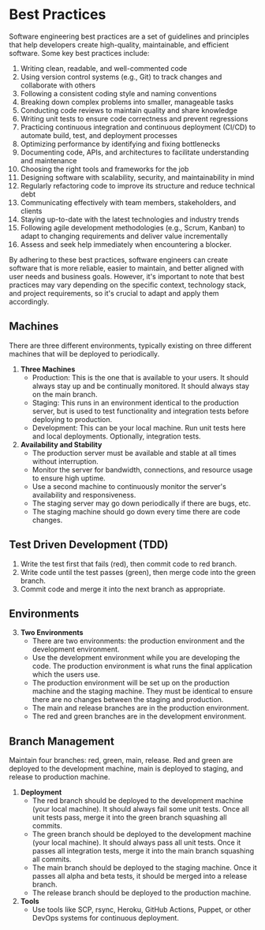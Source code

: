 # Best Practices

Software engineering best practices are a set of guidelines and principles that help developers create high-quality, maintainable, and efficient software. Some key best practices include:

1. Writing clean, readable, and well-commented code
2. Using version control systems (e.g., Git) to track changes and collaborate with others
3. Following a consistent coding style and naming conventions
4. Breaking down complex problems into smaller, manageable tasks
5. Conducting code reviews to maintain quality and share knowledge
6. Writing unit tests to ensure code correctness and prevent regressions
7. Practicing continuous integration and continuous deployment (CI/CD) to automate build, test, and deployment processes
8. Optimizing performance by identifying and fixing bottlenecks
9. Documenting code, APIs, and architectures to facilitate understanding and maintenance
10. Choosing the right tools and frameworks for the job
11. Designing software with scalability, security, and maintainability in mind
12. Regularly refactoring code to improve its structure and reduce technical debt
13. Communicating effectively with team members, stakeholders, and clients
14. Staying up-to-date with the latest technologies and industry trends
15. Following agile development methodologies (e.g., Scrum, Kanban) to adapt to changing requirements and deliver value incrementally
16. Assess and seek help immediately when encountering a blocker.

By adhering to these best practices, software engineers can create software that is more reliable, easier to maintain, and better aligned with user needs and business goals. However, it's important to note that best practices may vary depending on the specific context, technology stack, and project requirements, so it's crucial to adapt and apply them accordingly.

## Machines

There are three different environments, typically existing on three different machines that will be deployed to periodically.

1. **Three Machines**
   - Production: This is the one that is available to your users. It should always stay up and be continually monitored. It should always stay on the main branch.
   - Staging: This runs in an environment identical to the production server, but is used to test functionality and integration tests before deploying to production.
   - Development: This can be your local machine. Run unit tests here and local deployments. Optionally, integration tests.
2. **Availability and Stability**
   - The production server must be available and stable at all times without interruption.
   - Monitor the server for bandwidth, connections, and resource usage to ensure high uptime.
   - Use a second machine to continuously monitor the server's availability and responsiveness.
   - The staging server may go down periodically if there are bugs, etc.
   - The staging machine should go down every time there are code changes.

## Test Driven Development (TDD)
1. Write the test first that fails (red), then commit code to red branch.
2. Write code until the test passes (green), then merge code into the green branch.
3. Commit code and merge it into the next branch as appropriate.

## Environments
3. **Two Environments**
   - There are two environments: the production environment and the development environment.
   - Use the development environment while you are developing the code. The production environment is what runs the final application which the users use.
   - The production environment will be set up on the production machine and the staging machine. They must be identical to ensure there are no changes between the staging and production.
   - The main and release branches are in the production environment.
   - The red and green branches are in the development environment.

## Branch Management
Maintain four branches: red, green, main, release. Red and green are deployed to the development machine, main is deployed to staging, and release to production machine.

1. **Deployment**
   - The red branch should be deployed to the development machine (your local machine). It should always fail some unit tests. Once all unit tests pass, merge it into the green branch squashing all commits.
   - The green branch should be deployed to the development machine (your local machine). It should always pass all unit tests. Once it passes all integration tests, merge it into the main branch squashing all commits.
   - The main branch should be deployed to the staging machine. Once it passes all alpha and beta tests, it should be merged into a release branch.
   - The release branch should be deployed to the production machine.
2. **Tools**
   - Use tools like SCP, rsync, Heroku, GitHub Actions, Puppet, or other DevOps systems for continuous deployment.


